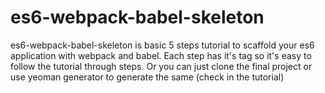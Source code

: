 # es6-webpack-babel-skeleton
es6-webpack-babel-skeleton is basic 5 steps tutorial to scaffold your es6 application with webpack and babel. Each step has it's tag so it's easy to follow the tutorial through steps. Or you can just clone the final project or use yeoman generator to generate the same (check in the tutorial)
